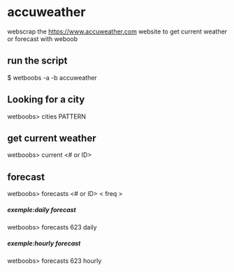# accuweather
webscrap the https://www.accuweather.com  website to get current weather or forecast  with weboob
## run the script
$ wetboobs -a -b accuweather
## Looking for a city
 wetboobs> cities PATTERN
## get current weather
 wetboobs> current <# or ID>
## forecast
 wetboobs> forecasts <# or ID>  < freq >
 ##### exemple:daily forecast
  wetboobs> forecasts 623 daily
 ##### exemple:hourly forecast
  wetboobs> forecasts 623 hourly
  
